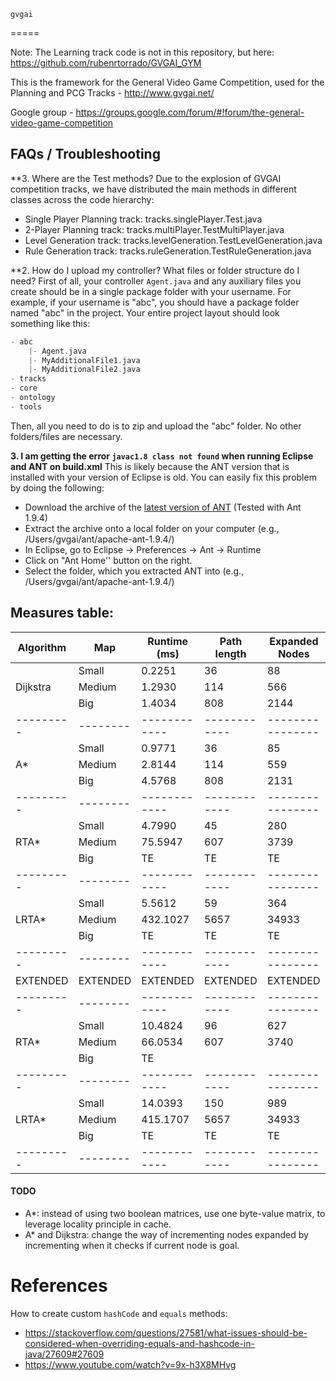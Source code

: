     gvgai
=====

Note: The Learning track code is not in this repository, but here: https://github.com/rubenrtorrado/GVGAI_GYM


This is the framework for the General Video Game Competition, used for the Planning and PCG Tracks - http://www.gvgai.net/

Google group - https://groups.google.com/forum/#!forum/the-general-video-game-competition

## FAQs / Troubleshooting

**3. Where are the Test methods? Due to the explosion of GVGAI competition tracks, we have distributed the main methods in different classes across the code hierarchy:

 - Single Player Planning track: tracks.singlePlayer.Test.java
 - 2-Player Planning track: tracks.multiPlayer.TestMultiPlayer.java
 - Level Generation track: tracks.levelGeneration.TestLevelGeneration.java
 - Rule Generation track: tracks.ruleGeneration.TestRuleGeneration.java


**2. How do I upload my controller? What files or folder structure do I need? 
First of all, your controller ```Agent.java``` and any auxiliary files you create should be in a single package folder with your username. For example, if your username is "abc", you should have a package folder named "abc" in the project. Your entire project layout should look something like this:

```groovy
- abc
	|- Agent.java
	|- MyAdditionalFile1.java
	|- MyAdditionalFile2.java
- tracks
- core
- ontology
- tools
```

Then, all you need to do is to zip and upload the "abc" folder. No other folders/files are necessary.


**3. I am getting the error `javac1.8 class not found` when running Eclipse and ANT on build.xml**
This is likely because the ANT version that is installed with your version of Eclipse is old. You can easily fix this problem by doing the following:

- Download the archive of the [latest version of ANT](http://ant.apache.org/bindownload.cgi) (Tested with  Ant 1.9.4)
- Extract the archive onto a local folder on your computer (e.g., /Users/gvgai/ant/apache-ant-1.9.4/)
- In Eclipse, go to Eclipse -> Preferences -> Ant -> Runtime
- Click on "Ant Home'' button on the right.
- Select the folder, which you extracted ANT into (e.g., /Users/gvgai/ant/apache-ant-1.9.4/)

## Measures table:

| Algorithm  | Map      | Runtime (ms) | Path length  | Expanded Nodes   |
|------------|----------|--------------|--------------|------------------|
|            | Small    | 0.2251       | 36           | 88               |
| Dijkstra   | Medium   | 1.2930       | 114          | 566              |
|            | Big      | 1.4034       | 808          | 2144             |
| ---------  | -------- | ------------ | ------------ | ---------------- |
|            | Small    | 0.9771       | 36           | 85               |
| A*         | Medium   | 2.8144       | 114          | 559              |
|            | Big      | 4.5768       | 808          | 2131             |
| ---------  | -------- | ------------ | ------------ | ---------------- |
|            | Small    | 4.7990       | 45           | 280              |
| RTA*       | Medium   | 75.5947      | 607          | 3739             |
|            | Big      | TE           | TE           | TE               |
| ---------  | -------- | ------------ | ------------ | ---------------- |
|            | Small    | 5.5612       | 59           | 364              |
| LRTA*      | Medium   | 432.1027     | 5657         | 34933            |
|            | Big      | TE           | TE           | TE               |
| ---------  | -------- | ------------ | ------------ | ---------------- |
| EXTENDED   | EXTENDED | EXTENDED     | EXTENDED     | EXTENDED         |
| ---------  | -------- | ------------ | ------------ | ---------------- |
|            | Small    | 10.4824      | 96           | 627              |
| RTA*       | Medium   | 66.0534      | 607          | 3740             |
|            | Big      | TE           |              |                  |
| ---------  | -------- | ------------ | ------------ | ---------------- |
|            | Small    | 14.0393      | 150          | 989              |
| LRTA*      | Medium   | 415.1707     | 5657         | 34933            |
|            | Big      | TE           | TE           | TE               |
| ---------  | -------- | ------------ | ------------ | ---------------- |


#### TODO
- A*: instead of using two boolean matrices, use one byte-value matrix, to leverage locality principle in cache.
- A* and Dijkstra: change the way of incrementing nodes expanded by incrementing when it checks if current node is goal.

# References
How to create custom `hashCode` and `equals` methods:
  - https://stackoverflow.com/questions/27581/what-issues-should-be-considered-when-overriding-equals-and-hashcode-in-java/27609#27609
  - https://www.youtube.com/watch?v=9x-h3X8MHvg
